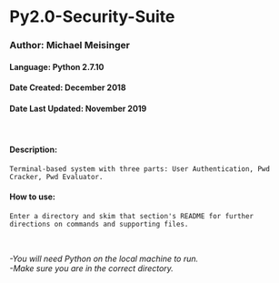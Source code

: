 # Py2.0-Security-Suite
### Author: Michael Meisinger
#### Language: Python 2.7.10
#### Date Created: December 2018
#### Date Last Updated: November 2019

<br/>

#### Description:

	Terminal-based system with three parts: User Authentication, Pwd Cracker, Pwd Evaluator.

#### How to use:

	Enter a directory and skim that section's README for further directions on commands and supporting files.

<br/>

*-You will need Python on the local machine to run.* <br>
*-Make sure you are in the correct directory.*
